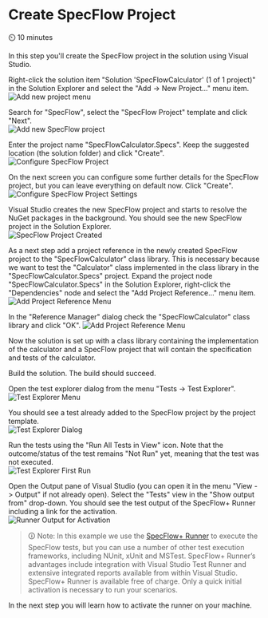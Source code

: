 Create SpecFlow Project
=======================

⏲️ 10 minutes

In this step you'll create the SpecFlow project in the solution using Visual Studio.

Right-click the solution item "Solution 'SpecFlowCalculator' (1 of 1 project)" in the Solution Explorer and select the "Add -> New Project..." menu item.  
![Add new project menu](../_static/step3/add_new_project_menu.png)

Search for "SpecFlow", select the "SpecFlow Project" template and click "Next".  
![Add new SpecFlow project](../_static/step3/add_new_project_specflow.png)  

Enter the project name "SpecFlowCalculator.Specs". Keep the suggested location (the solution folder) and click "Create".  
![Configure SpecFlow Project](../_static/step3/configure_specflow_project.png)  

On the next screen you can configure some further details for the SpecFlow project, but you can leave everything on default now. Click "Create".  
![Configure SpecFlow Project Settings](../_static/step3/configure_specflow_project_settings.png)  

Visual Studio creates the new SpecFlow project and starts to resolve the NuGet packages in the background.
You should see the new SpecFlow project in the Solution Explorer.  
![SpecFlow Project Created](../_static/step3/solution_explorer_with_specs.png)

As a next step add a project reference in the newly created SpecFlow project to the "SpecFlowCalculator" class library. This is necessary because we want to test the "Calculator" class implemented in the class library in the "SpecFlowCalculator.Specs" project. Expand the project node "SpecFlowCalculator.Specs" in the Solution Explorer, right-click the "Dependencies" node and select the "Add Project Reference..." menu item.  
![Add Project Reference Menu](../_static/step3/add_project_reference_menu.png)

In the "Reference Manager" dialog check the "SpecFlowCalculator" class library and click "OK".
![Add Project Reference Menu](../_static/step3/add_project_reference_dialog.png)

Now the solution is set up with a class library containing the implementation of the calculator and a SpecFlow project that will contain the specification and tests of the calculator.

Build the solution. The build should succeed.

Open the test explorer dialog from the menu "Tests -> Test Explorer".  
![Test Explorer Menu](../_static/step3/test_explorer_menu.png)

You should see a test already added to the SpecFlow project by the project template.  
![Test Explorer Dialog](../_static/step3/test_explorer_dialog.png)

Run the tests using the "Run All Tests in View" icon. Note that the outcome/status of the test remains "Not Run" yet, meaning that the test was not executed.  
![Test Explorer First Run](../_static/step3/test_explorer_dialog_first_run.png)

Open the Output pane of Visual Studio (you can open it in the menu "View -> Output" if not already open). Select the "Tests" view in the "Show output from" drop-down.
You should see the test output of the SpecFlow+ Runner including a link for the activation.  
![Runner Output for Activation](../_static/step3/runner_output_activation.png)

> 🛈 Note: In this example we use the [SpecFlow+ Runner](https://specflow.org/plus/runner/) to execute the SpecFlow tests, but you can use a number of other test execution frameworks, including NUnit, xUnit and MSTest. SpecFlow+ Runner’s advantages include integration with Visual Studio Test Runner and extensive integrated reports available from within Visual Studio.
> SpecFlow+ Runner is available free of charge. Only a quick initial activation is necessary to run your scenarios.

In the next step you will learn how to activate the runner on your machine.
